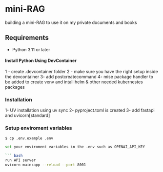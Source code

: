 # mini-RAG
building a mini-RAG to use it on my private documents and books

## Requirements 

- Python 3.11 or later


#### Install Python Using DevContainer

1 - create .devcontainer folder
2 - make sure you have the right setup inside the devcontainer
3- add postcreatecommand
4- mise package handler to be added to create venv and intall helm & other needed kubernestes packages

### Installation

1- UV installation using uv sync
2- pyproject.toml is created
3- add fastapi and uvicorn[standard]

### Setup enviroment variables

```bash
$ cp .env.example .env

set your enviroment variables in the .env such as OPENAI_API_KEY

``` bash 
run API server 
uvicorn main:app --reload --port 8001
```
